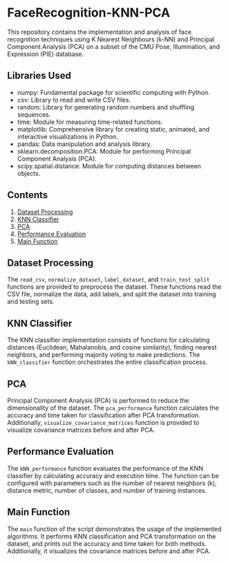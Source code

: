 # FaceRecognition-KNN-PCA
This repository contains the implementation and analysis of face recognition techniques using K Nearest Neighbours (k-NN) and Principal Component Analysis (PCA) on a subset of the CMU Pose, Illumination, and Expression (PIE) database.

## Libraries Used
- numpy: Fundamental package for scientific computing with Python.
- csv: Library to read and write CSV files.
- random: Library for generating random numbers and shuffling sequences.
- time: Module for measuring time-related functions.
- matplotlib: Comprehensive library for creating static, animated, and interactive visualizations in Python.
- pandas: Data manipulation and analysis library.
- sklearn.decomposition.PCA: Module for performing Principal Component Analysis (PCA).
- scipy.spatial.distance: Module for computing distances between objects.

## Contents

1. [Dataset Processing](#dataset-processing)
2. [KNN Classifier](#knn-classifier)
3. [PCA](#pca)
4. [Performance Evaluation](#performance-evaluation)
5. [Main Function](#main-function)

## Dataset Processing

The `read_csv`, `normalize_dataset`, `label_dataset`, and `train_test_split` functions are provided to preprocess the dataset. These functions read the CSV file, normalize the data, add labels, and split the dataset into training and testing sets.

## KNN Classifier

The KNN classifier implementation consists of functions for calculating distances (Euclidean, Mahalanobis, and cosine similarity), finding nearest neighbors, and performing majority voting to make predictions. The `kNN_classifier` function orchestrates the entire classification process.

## PCA

Principal Component Analysis (PCA) is performed to reduce the dimensionality of the dataset. The `pca_performance` function calculates the accuracy and time taken for classification after PCA transformation. Additionally, `visualize_covariance_matrices` function is provided to visualize covariance matrices before and after PCA.

## Performance Evaluation

The `kNN_performance` function evaluates the performance of the KNN classifier by calculating accuracy and execution time. The function can be configured with parameters such as the number of nearest neighbors (k), distance metric, number of classes, and number of training instances.

## Main Function

The `main` function of the script demonstrates the usage of the implemented algorithms. It performs KNN classification and PCA transformation on the dataset, and prints out the accuracy and time taken for both methods. Additionally, it visualizes the covariance matrices before and after PCA.
